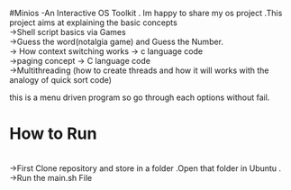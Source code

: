#Minios -An Interactive OS Toolkit .
Im happy to share my os project .This project aims at explaining the basic concepts 
<br>
->Shell script basics via Games 
<br>
   ->Guess the word(notalgia game) and Guess the Number.
   <br>
-> How context switching works -> c language code
<br>
->paging concept -> C language code
<br>
->Multithreading (how to create threads and how it will works  with the analogy of quick sort code)
<br>


this is a menu driven program so go through each options without fail.
<br>
# How to Run
<br>
->First Clone repository and store in a folder .Open that folder in Ubuntu .
<br>
->Run the main.sh File 
<br>



